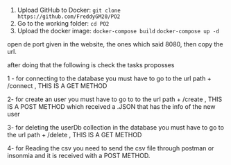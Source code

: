 1) Upload GitHub to Docker:
`git clone https://github.com/FreddyGM20/PO2`
2) Go to the working folder:
`cd PO2`
3) Upload the docker image:
`docker-compose build` 
`docker-compose up -d`

open de port given in the website, the ones which said 8080,
then copy the url.

after doing that the following is check the tasks proposses 

1 - for connecting to the database you must have to go
to the url path + /connect , THIS IS A GET METHOD

2- for create an user you must have to go to 
to the url path + /create , THIS IS A POST METHOD
which received a .JSON that has the info of the new user

3- for deleting the userDb collection in the database you must have to go
to the url path + /delete , THIS IS A GET METHOD

4- for Reading the csv you need to send the csv file through postman or insonmia
and it is received with a POST METHOD.





